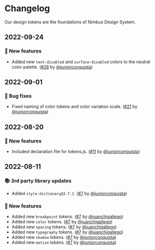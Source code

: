 # Changelog

Our design tokens are the foundations of Nimbus Design System.

## 2022-09-24

### 🎉 New features

- Added new `text-disabled` and `surface-disabled` colors to the neutral color palette. ([#28](https://github.com/TiendaNube/nimbus-design-system/pull/28) by [@juniorconquista](https://github.com/juniorconquista))

## 2022-09-01

### 🐛 Bug fixes

- Fixed naming of color tokens and color variation scale. ([#21](https://github.com/TiendaNube/nimbus-design-system/pull/21) by [@juniorconquista](https://github.com/juniorconquista))

## 2022-08-20

### 🎉 New features

- Included declaration file for tokens.js. ([#11](https://github.com/TiendaNube/nimbus-design-system/pull/11) by [@juniorconquista](https://github.com/juniorconquista))

## 2022-08-11

### 📚 3rd party library updates

- Added `style-dictionary@3.7.1`. ([#7](https://github.com/TiendaNube/nimbus-design-system/pull/7) by [@juniorconquista](https://github.com/juniorconquista))

<!-- ### 🛠 Breaking changes -->

### 🎉 New features

- Added new `breakpoint` tokens. ([#7](https://github.com/TiendaNube/nimbus-design-system/pull/7) by [@juanchigallego](https://github.com/juanchigallego))
- Added new `color` tokens. ([#7](https://github.com/TiendaNube/nimbus-design-system/pull/7) by [@juanchigallego](https://github.com/juanchigallego))
- Added new `spacing` tokens. ([#7](https://github.com/TiendaNube/nimbus-design-system/pull/7) by [@juanchigallego](https://github.com/juanchigallego))
- Added new `typography` tokens. ([#7](https://github.com/TiendaNube/nimbus-design-system/pull/7) by [@juanchigallego](https://github.com/juanchigallego))
- Added new `shadow` tokens. ([#7](https://github.com/TiendaNube/nimbus-design-system/pull/7) by [@juniorconquista](https://github.com/juniorconquista))
- Added new `motion` tokens. ([#7](https://github.com/TiendaNube/nimbus-design-system/pull/7) by [@juniorconquista](https://github.com/juniorconquista))

<!-- ### 🐛 Bug fixes -->

<!-- ### 💡 Others -->

<!-- ### ⚠️ Notices -->
